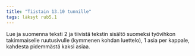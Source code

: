 ```yaml
---
title: "Tiistain 13.10 tunnille"
tags: läksyt rub5.1
---
```


Lue ja suomenna teksti 2 ja tiivistä tekstin sisältö suomeksi  työvihkon takimmaiselle ruutusivulle (kymmenen kohdan luettelo), 1 asia per kappale, kahdesta pidemmästä kaksi asiaa.